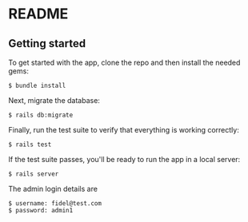 # README


## Getting started

To get started with the app, clone the repo and then install the needed gems:

```
$ bundle install 
```

Next, migrate the database:

```
$ rails db:migrate
```

Finally, run the test suite to verify that everything is working correctly:

```
$ rails test
```

If the test suite passes, you'll be ready to run the app in a local server:

```
$ rails server
```

The admin login details are 

```
$ username: fidel@test.com
$ password: admin1
```